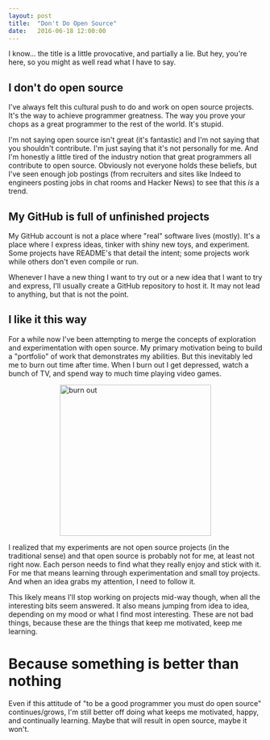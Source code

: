```yaml
---
layout: post
title:  "Don't Do Open Source"
date:   2016-06-18 12:00:00
---
```


I know... the title is a little provocative, and partially a lie. But hey, you're here,
so you might as well read what I have to say.

## I don't do open source

I've always felt this cultural push to do and work on open source projects. It's the
way to achieve programmer greatness. The way you prove your chops as a great programmer
to the rest of the world. It's stupid.

I'm not saying open source isn't great (it's fantastic) and I'm not saying that you shouldn't
contribute. I'm just saying that it's not personally for me. And I'm honestly a little
tired of the industry notion that great programmers all contribute to open source. Obviously
not everyone holds these beliefs, but I've seen enough job postings (from recruiters and sites
like Indeed to engineers posting jobs in chat rooms and Hacker News) to see that this _is_
a trend.

## My GitHub is full of unfinished projects

My GitHub account is not a place where "real" software lives (mostly). It's a place where I express
ideas, tinker with shiny new toys, and experiment. Some projects have README's that detail the
intent; some projects work while others don't even compile or run.

Whenever I have a new thing I want to try out or a new idea that I want to try and express, I'll usually
create a GitHub repository to host it. It may not lead to anything, but that is not the point.

## I like it this way

For a while now I've been attempting to merge the concepts of exploration and experimentation with open
source. My primary motivation being to build a "portfolio" of work that demonstrates my abilities. But
this inevitably led me to burn out time after time. When I burn out I get depressed, watch a bunch of 
TV, and spend way to much time playing video games.

<img src="{% base64 blog-files/dont-do-open-source-1.png %}" width="300px" alt="burn out" 
     style="margin:0 auto;display: block;" align="center" />

I realized that my experiments are not open source projects (in the traditional sense) and that
open source is probably not for me, at least not right now. Each person needs to find what they
really enjoy and stick with it. For me that means learning through experimentation and small
toy projects. And when an idea grabs my attention, I need to follow it.

This likely means I'll stop working on projects mid-way though, when all the interesting bits seem
answered. It also means jumping from idea to idea, depending on my mood or what I find most interesting.
These are not bad things, because these are the things that keep me motivated, keep me learning. 

# Because something is better than nothing

Even if this attitude of "to be a good programmer you must do open source" continues/grows, I'm
still better off doing what keeps me motivated, happy, and continually learning. Maybe that will
result in open source, maybe it won't.

